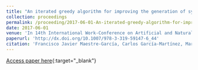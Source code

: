 ```yaml
---
title: "An iterated greedy algorithm for improving the generation of synthetic patterns in imbalanced learning"
collection: proceedings
permalink: /proceeding/2017-06-01-An-iterated-greedy-algorithm-for-improving-the-generation-of-synthetic-patterns-in-imbalanced-learni
date: 2017-06-01
venue: 'In 14th International Work-Conference on Artificial and Natural Neural Networks (IWANN2017)'
paperurl: 'http://dx.doi.org/10.1007/978-3-319-59147-6_44'
citation: 'Francisco Javier Maestre-García, Carlos García-Martínez, María Pérez-Ortiz, **Pedro Antonio Gutiérrez**, &quot;An iterated greedy algorithm for improving the generation of synthetic patterns in imbalanced learning.&quot; In 14th International Work-Conference on Artificial and Natural Neural Networks (IWANN2017), Lecture Notes in Computer Science (LNCS), Vol. 10305, 2017, Cádiz, Spain, pp.513-524.'
---
```

[Access paper here](http://dx.doi.org/10.1007/978-3-319-59147-6_44){:target="_blank"}
